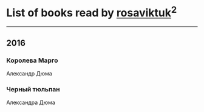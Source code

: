 # List of books read by [rosaviktuk](http://vk.com/id31359243)<sup>2</sup>
---

## 2016

### Королева Марго
Александр Дюма


### Черный тюльпан
Александра Дюма



